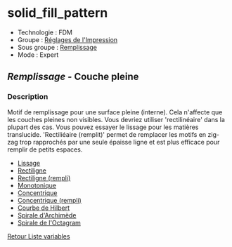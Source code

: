 # solid_fill_pattern

* Technologie : FDM
* Groupe : [Réglages de l'Impression](../print_settings/print_settings.md)
* Sous groupe : [Remplissage](../print_settings/print_settings.md#remplissage)
* Mode : Expert

## *Remplissage -* Couche pleine

### Description

Motif de remplissage pour une surface pleine (interne). Cela n'affecte que les couches pleines non visibles.
Vous devriez utiliser 'rectilinéaire' dans la plupart des cas.
Vous pouvez essayer le lissage pour les matières  translucide.
'Rectiliéaire (remplit)'  permet de remplacer les motifs en zig-zag trop rapprochés par une seule épaisse ligne et est plus efficace pour remplir de petits espaces.

 - [Lissage](../pattern/pattern_smooth.md)
 - [Rectiligne](../pattern/pattern_rectilinear.md)
 - [Rectiligne (rempli)](../pattern/pattern_rectilineargapfill.md)
 - [Monotonique](../pattern/pattern_monotonic.md)
 - [Concentrique](../pattern/pattern_concentric.md)
 - [Concentrique (rempli)](../pattern/pattern_concentricgapfill.md)
 - [Courbe de Hilbert](../pattern/pattern_hilbertcurve.md)
 - [Spirale d'Archimède](../pattern/pattern_archimedeanchords.md)
 - [Spirale de l'Octagram](../pattern/pattern_octagramspiral.md)

[Retour Liste variables](variable_list.md)
